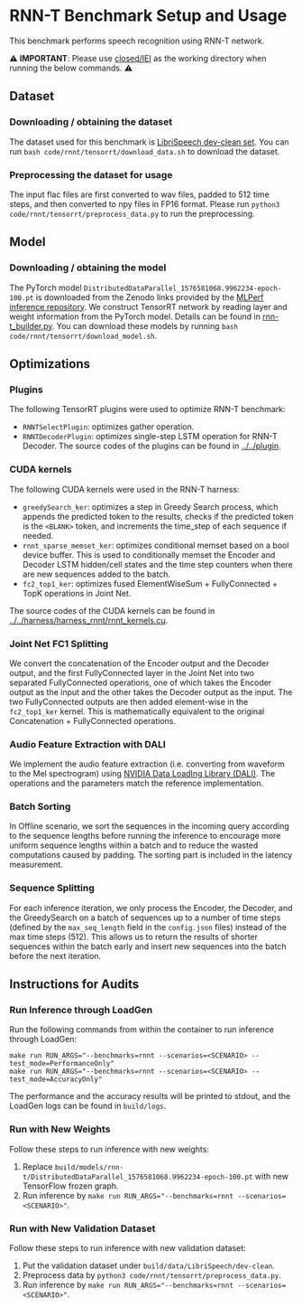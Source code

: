 # RNN-T Benchmark Setup and Usage

This benchmark performs speech recognition using RNN-T network.

:warning: **IMPORTANT**: Please use [closed/IEI](closed/IEI) as the working directory when
running the below commands. :warning:

## Dataset

### Downloading / obtaining the dataset

The dataset used for this benchmark is [LibriSpeech dev-clean set](http://www.openslr.org/resources/12/dev-clean.tar.gz). You can run `bash code/rnnt/tensorrt/download_data.sh` to download the dataset.

### Preprocessing the dataset for usage

The input flac files are first converted to wav files, padded to 512 time steps, and then converted to npy files in FP16 format. Please run `python3 code/rnnt/tensorrt/preprocess_data.py` to run the preprocessing.

## Model

### Downloading / obtaining the model

The PyTorch model `DistributedDataParallel_1576581068.9962234-epoch-100.pt` is downloaded from the Zenodo links provided by the [MLPerf inference repository](https://github.com/mlcommons/inference/tree/master/speech_recognition/rnnt). We construct TensorRT network by reading layer and weight information from the PyTorch model. Details can be found in [rnn-t_builder.py](rnn-t_builder.py). You can download these models by running `bash code/rnnt/tensorrt/download_model.sh`.

## Optimizations

### Plugins

The following TensorRT plugins were used to optimize RNN-T benchmark:
- `RNNTSelectPlugin`: optimizes gather operation.
- `RNNTDecoderPlugin`: optimizes single-step LSTM operation for RNN-T Decoder.
The source codes of the plugins can be found in [../../plugin](../../plugin).

### CUDA kernels

The following CUDA kernels were used in the RNN-T harness:
- `greedySearch_ker`: optimizes a step in Greedy Search process, which appends the predicted token to the results, checks if the predicted token is the `<BLANK>` token, and increments the time_step of each sequence if needed.
- `rnnt_sparse_memset_ker`: optimizes conditional memset based on a bool device buffer. This is used to conditionally memset the Encoder and Decoder LSTM hidden/cell states and the time step counters when there are new sequences added to the batch.
- `fc2_top1_ker`: optimizes fused ElementWiseSum + FullyConnected + TopK operations in Joint Net.

The source codes of the CUDA kernels can be found in [../../harness/harness_rnnt/rnnt_kernels.cu](../../harness/harness_rnnt/rnnt_kernels.cu).

### Joint Net FC1 Splitting

We convert the concatenation of the Encoder output and the Decoder output, and the first FullyConnected layer in the Joint Net into two separated FullyConnected operations, one of which takes the Encoder output as the input and the other takes the Decoder output as the input. The two FullyConnected outputs are then added element-wise in the `fc2_top1_ker` kernel. This is mathematically equivalent to the original Concatenation + FullyConnected operations.

### Audio Feature Extraction with DALI

We implement the audio feature extraction (i.e. converting from waveform to the Mel spectrogram) using [NVIDIA Data LoadIng Library (DALI)](https://developer.nvidia.com/DALI). The operations and the parameters match the reference implementation.

### Batch Sorting

In Offline scenario, we sort the sequences in the incoming query according to the sequence lengths before running the inference to encourage more uniform sequence lengths within a batch and to reduce the wasted computations caused by padding. The sorting part is included in the latency measurement.

### Sequence Splitting

For each inference iteration, we only process the Encoder, the Decoder, and the GreedySearch on a batch of sequences up to a number of time steps (defined by the `max_seq_length` field in the `config.json` files) instead of the max time steps (512). This allows us to return the results of shorter sequences within the batch early and insert new sequences into the batch before the next iteration.

## Instructions for Audits

### Run Inference through LoadGen

Run the following commands from within the container to run inference through LoadGen:

```
make run RUN_ARGS="--benchmarks=rnnt --scenarios=<SCENARIO> --test_mode=PerformanceOnly"
make run RUN_ARGS="--benchmarks=rnnt --scenarios=<SCENARIO> --test_mode=AccuracyOnly"
```

The performance and the accuracy results will be printed to stdout, and the LoadGen logs can be found in `build/logs`.

### Run with New Weights

Follow these steps to run inference with new weights:

1. Replace `build/models/rnn-t/DistributedDataParallel_1576581068.9962234-epoch-100.pt` with new TensorFlow frozen graph.
2. Run inference by `make run RUN_ARGS="--benchmarks=rnnt --scenarios=<SCENARIO>"`.

### Run with New Validation Dataset

Follow these steps to run inference with new validation dataset:

1. Put the validation dataset under `build/data/LibriSpeech/dev-clean`.
2. Preprocess data by `python3 code/rnnt/tensorrt/preprocess_data.py`.
3. Run inference by `make run RUN_ARGS="--benchmarks=rnnt --scenarios=<SCENARIO>"`.
